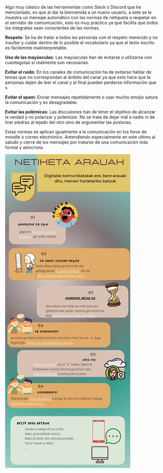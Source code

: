 Algo muy clásico de las herramientas como Slack o Discord que he mencionado, es que al dar la bienvenida a un nuevo usuario, a este se le muestra un mensaje automático con las normas de netiqueta a respetar en el servidor de comunicación, esto es muy práctico ya que facilita que todos los integrates sean conscientes de las normas.

**Respeto**: Se ha de tratar a todos las personas con el respeto merecido y no insultar y cuidar dentro de lo posible el vocabulario ya que el texto escrito es fácilemnte malinterpretable.

**Uso de las mayúsculas:** Las mayúsculas han de evitarse o utilizarse con cuentagotas si realmente son necesarias.

**Evitar el ruido:** En los canales de comunicación ha de evitarse hablar de temas que no correspondan al ámbito del canal ya que esto hace que la personas dejen de leer el canal y al final pueden perderse información que s          

**Evitar el spam:** Enviar mensajes repetidamente o usar mucho emojis satura la comunicación y es desagradable.

**Evitar las polémicas:** Las discusiones han de tener el objetivo de alcanzar la verdad y no polarizar y polemizar. No se trata de dejar mál a nadie ni de tirar piedras al tejado del otro sino de argumentar las posturas.

Estas normas se aplican igualmente a la comunicación en los foros de moodle o correo electrónico. Antendiendo especialmente en este ultimo al saludo y cierre de los mensajes por tratarse de una comunicación más formal y asíncrona.

![alt text](image.png)